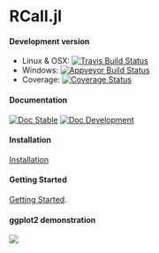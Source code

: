 # RCall.jl

<!-- #### Most recent release
* [![RCall](http://pkg.julialang.org/badges/RCall_1.0.svg)](http://pkg.julialang.org/?pkg=RCall&ver=1.0)
 -->

#### Development version
* Linux & OSX: [![Travis Build Status](https://travis-ci.org/JuliaInterop/RCall.jl.svg?branch=master)](https://travis-ci.org/JuliaInterop/RCall.jl)
* Windows: [![Appveyor Build Status](https://ci.appveyor.com/api/projects/status/y3kxma63apcig150/branch/master?svg=true)](https://ci.appveyor.com/project/simonbyrne/rcall-jl)
* Coverage: [![Coverage Status](https://coveralls.io/repos/github/JuliaInterop/RCall.jl/badge.svg?branch=master)](https://coveralls.io/github/JuliaInterop/RCall.jl?branch=master)

#### Documentation

[![Doc Stable](https://img.shields.io/badge/docs-stable-blue.svg)](http://juliainterop.github.io/RCall.jl/stable)
[![Doc Development](https://img.shields.io/badge/docs-latest-blue.svg)](http://juliainterop.github.io/RCall.jl/latest)
 
#### Installation

[Installation](http://juliainterop.github.io/RCall.jl/stable/installation.html)

#### Getting Started

[Getting Started](http://juliainterop.github.io/RCall.jl/stable/gettingstarted).

#### ggplot2 demonstration

![](ggplot.png)
